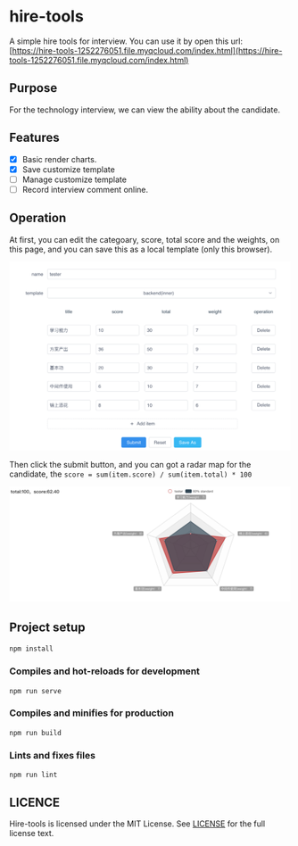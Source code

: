# hire-tools
A simple hire tools for interview.
You can use it by open this url: [https://hire-tools-1252276051.file.myqcloud.com/index.html](https://hire-tools-1252276051.file.myqcloud.com/index.html)

## Purpose
For the technology interview, we can view the ability about the candidate.

## Features

- [x] Basic render charts.
- [x] Save customize template
- [ ] Manage customize template
- [ ] Record interview comment online.

## Operation
At first, you can edit the categoary, score, total score and the weights, on this page, and you can save this as a local template (only this browser).

![image-20200624114042249](image-20200624114042249.png)

Then click the submit button, and you can got a radar map for the candidate, the `score = sum(item.score) / sum(item.total) * 100`

![image-20200624114142791](image-20200624114142791.png)

## Project setup
```
npm install
```

### Compiles and hot-reloads for development
```
npm run serve
```

### Compiles and minifies for production
```
npm run build
```

### Lints and fixes files
```
npm run lint
```

## LICENCE

Hire-tools is licensed under the MIT License. See [LICENSE](https://github.com/GitbookIO/gitbook/blob/master/LICENSE) for the full license text.